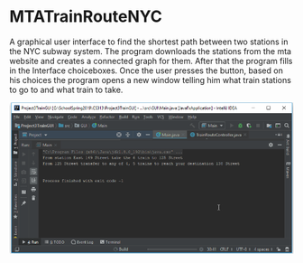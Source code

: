 # MTATrainRouteNYC
A graphical user interface to find the shortest path between two stations in the NYC subway system.
The program downloads the stations from the mta website and creates a connected graph for them.
After that the program fills in the Interface choiceboxes.
Once the user presses the button, based on his choices the program opens a new window telling him what train stations to go to
and what train to take.

<img src='https://github.com/lefty1254/MTATrainRouteNYC/blob/master/trainGraphgiphy.gif' title='Video Walkthrough' width='' alt='Video Walkthrough' />
